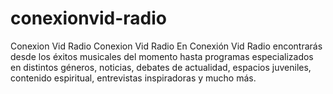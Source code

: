 # conexionvid-radio
 Conexion Vid Radio Conexion Vid Radio En Conexión Vid Radio encontrarás desde los éxitos musicales del momento hasta programas especializados en distintos géneros, noticias, debates de actualidad, espacios juveniles, contenido espiritual, entrevistas inspiradoras y mucho más.
